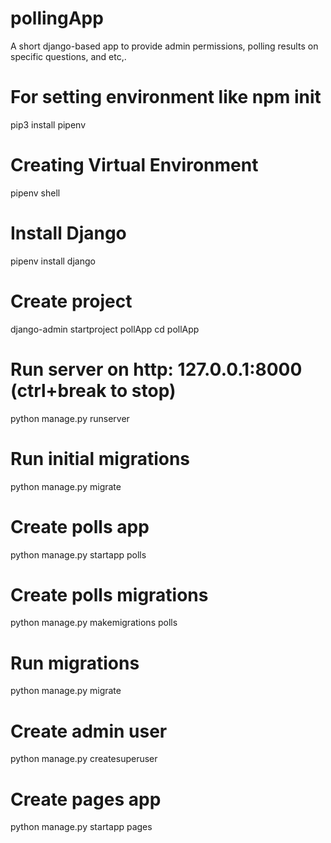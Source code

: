 # pollingApp
A short django-based app to provide admin permissions, polling results on specific questions, and etc,. 

# For setting environment like npm init
pip3 install pipenv

# Creating Virtual Environment
pipenv shell

# Install Django
pipenv install django

# Create project
django-admin startproject pollApp
cd pollApp

# Run server on http: 127.0.0.1:8000 (ctrl+break to stop)
python manage.py runserver

# Run initial migrations
python manage.py migrate

# Create polls app
python manage.py startapp polls

# Create polls migrations
python manage.py makemigrations polls

# Run migrations
python manage.py migrate

# Create admin user
python manage.py createsuperuser

# Create pages app
python manage.py startapp pages
